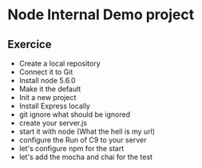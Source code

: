 # Node Internal Demo project

## Exercice

+ Create a local repository
+ Connect it to Git
+ Install node 5.6.0
+ Make it the default
+ Init a new project
+ Install Express locally
+ git ignore what should be ignored
+ create your server.js
+ start it with node (What the hell is my url)
+ configure the Run of C9 to your server
+ let's configure npm for the start
+ let's add the mocha and chai for the test